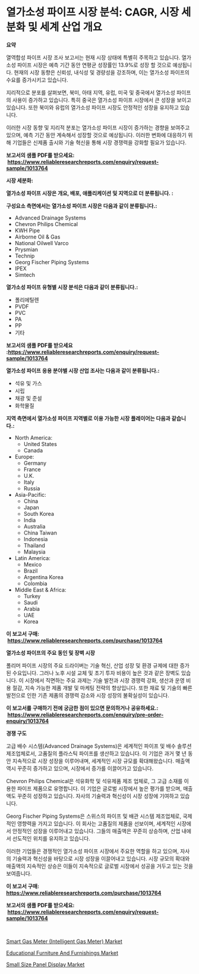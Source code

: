 <p><h1>열가소성 파이프 시장 분석: CAGR, 시장 세분화 및 세계 산업 개요</h1></p><p><strong>요약</strong></p>
<p><p>열역합성 파이프 시장 조사 보고서는 현재 시장 상태에 특별히 주목하고 있습니다. 열가소성 파이프 시장은 예측 기간 동안 연평균 성장률인 13.9%로 성장 할 것으로 예상됩니다. 현재의 시장 동향은 신뢰성, 내식성 및 경량성을 강조하며, 이는 열가소성 파이프의 수요를 증가시키고 있습니다.</p><p>지리적으로 분포를 살펴보면, 북미, 아태 지역, 유럽, 미국 및 중국에서 열가소성 파이프의 사용이 증가하고 있습니다. 특히 중국은 열가소성 파이프 시장에서 큰 성장을 보이고 있습니다. 또한 북미와 유럽의 열가소성 파이프 시장도 안정적인 성장을 유지하고 있습니다.</p><p>이러한 시장 동향 및 지리적 분포는 열가소성 파이프 시장이 증가하는 경향을 보여주고 있으며, 예측 기간 동안 계속해서 성장할 것으로 예상됩니다. 이러한 변화에 대응하기 위해 기업들은 신제품 출시와 기술 혁신을 통해 시장 경쟁력을 강화할 필요가 있습니다.</p></p>
<p><strong>보고서의 샘플 PDF를 받으세요: &nbsp;<a href="https://www.reliableresearchreports.com/enquiry/request-sample/1013764">https://www.reliableresearchreports.com/enquiry/request-sample/1013764</a></strong></p>
<p><strong>시장 세분화:</strong></p>
<p><strong> 열가소성 파이프 시장은 개요, 배포, 애플리케이션 및 지역으로 더 분류됩니다. :</strong></p>
<p><strong>구성요소 측면에서는 열가소성 파이프 시장은 다음과 같이 분류됩니다.:</strong></p>
<p><ul><li>Advanced Drainage Systems</li><li>Chevron Philips Chemical</li><li>KWH Pipe</li><li>Airborne Oil & Gas</li><li>National Oilwell Varco</li><li>Prysmian</li><li>Technip</li><li>Georg Fischer Piping Systems</li><li>IPEX</li><li>Simtech</li></ul></p>
<p><strong> 열가소성 파이프 유형별 시장 분석은 다음과 같이 분류됩니다.:</strong></p>
<p><ul><li>폴리에틸렌</li><li>PVDF</li><li>PVC</li><li>PA</li><li>PP</li><li>기타</li></ul></p>
<p><strong>보고서의 샘플 PDF를 받으세요 :<a href="https://www.reliableresearchreports.com/enquiry/request-sample/1013764">https://www.reliableresearchreports.com/enquiry/request-sample/1013764</a></strong></p>
<p><strong> 열가소성 파이프 응용 분야별 시장 산업 조사는 다음과 같이 분류됩니다.:</strong></p>
<p><ul><li>석유 및 가스</li><li>시립</li><li>채광 및 준설</li><li>화학물질</li></ul></p>
<p><strong>지역 측면에서 열가소성 파이프 지역별로 이용 가능한 시장 플레이어는 다음과 같습니다.:</strong></p>
<p><ul>
    <li>
        North America:
        <ul>
            <li>United States</li>
            <li>Canada</li>
        </ul>
    </li>
    <li>
        Europe:
        <ul>
            <li>Germany</li>
            <li>France</li>
            <li>U.K.</li>
            <li>Italy</li>
            <li>Russia</li>
        </ul>
    </li>
    <li>
        Asia-Pacific:
        <ul>
            <li>China</li>
            <li>Japan</li>
            <li>South Korea</li>
            <li>India</li>
            <li>Australia</li>
            <li>China Taiwan</li>
            <li>Indonesia</li>
            <li>Thailand</li>
            <li>Malaysia</li>
        </ul>
    </li>
    <li>
        Latin America:
        <ul>
            <li>Mexico</li>
            <li>Brazil</li>
            <li>Argentina Korea</li>
            <li>Colombia</li>
        </ul>
    </li>
    <li>
        Middle East & Africa:
        <ul>
            <li>Turkey</li>
            <li>Saudi</li>
            <li>Arabia</li>
            <li>UAE</li>
            <li>Korea</li>
        </ul>
    </li>
    </ul></p>
<p><strong>이 보고서 구매: &nbsp;<a href="https://www.reliableresearchreports.com/purchase/1013764">https://www.reliableresearchreports.com/purchase/1013764</a></strong></p>
<p><strong>열가소성 파이프의 주요 동인 및 장벽 시장</strong></p>
<p><p>폴리머 파이프 시장의 주요 드라이버는 기술 혁신, 산업 성장 및 환경 규제에 대한 증가된 수요입니다. 그러나 노후 시설 교체 및 초기 투자 비용이 높은 것과 같은 장벽도 있습니다. 이 시장에서 직면하는 주요 과제는 기술 발전과 시장 경쟁력 강화, 생산과 운영 비용 절감, 지속 가능한 제품 개발 및 마케팅 전략의 향상입니다. 또한 재료 및 기술의 빠른 발전으로 인한 기존 제품의 경쟁력 감소와 시장 성장의 불확실성이 있습니다.</p></p>
<p><strong>이 보고서를 구매하기 전에 궁금한 점이 있으면 문의하거나 공유하세요.: &nbsp;<a href="https://www.reliableresearchreports.com/enquiry/pre-order-enquiry/1013764">https://www.reliableresearchreports.com/enquiry/pre-order-enquiry/1013764</a></strong></p>
<p><strong>경쟁 구도</strong></p>
<p><p>고급 배수 시스템(Advanced Drainage Systems)은 세계적인 파이프 및 배수 솔루션 제조업체로서, 고품질의 플라스틱 파이프를 생산하고 있습니다. 이 기업은 과거 몇 년 동안 지속적으로 시장 성장을 이루어내며, 세계적인 시장 규모를 확대해왔습니다. 매출액 역시 꾸준히 증가하고 있으며, 시장에서 증가를 이끌어가고 있습니다.</p><p>Chevron Philips Chemical은 석유화학 및 석유제품 제조 업체로, 그 고급 소재를 이용한 파이프 제품으로 유명합니다. 이 기업은 글로벌 시장에서 높은 평가를 받으며, 매출액도 꾸준히 성장하고 있습니다. 자사의 기술력과 혁신성이 시장 성장에 기여하고 있습니다.</p><p>Georg Fischer Piping Systems은 스위스의 파이프 및 배관 시스템 제조업체로, 국제적인 영향력을 가지고 있습니다. 이 회사는 고품질의 제품을 선보이며, 세계적인 시장에서 안정적인 성장을 이루어내고 있습니다. 그들의 매출액은 꾸준히 상승하며, 산업 내에서 선도적인 위치를 유지하고 있습니다.</p><p>이러한 기업들은 경쟁적인 열가소성 파이프 시장에서 주요한 역할을 하고 있으며, 자사의 기술력과 혁신성을 바탕으로 시장 성장을 이끌어내고 있습니다. 시장 규모의 확대와 매출액의 지속적인 상승은 이들이 지속적으로 글로벌 시장에서 성공을 거두고 있는 것을 보여줍니다.</p></p>
<p><strong>이 보고서 구매: &nbsp; <a href="https://www.reliableresearchreports.com/purchase/1013764">https://www.reliableresearchreports.com/purchase/1013764</a></strong></p>
<p><strong>보고서의 샘플 PDF를 받으세요: &nbsp;<a href="https://www.reliableresearchreports.com/enquiry/request-sample/1013764">https://www.reliableresearchreports.com/enquiry/request-sample/1013764</a></strong><strong></strong></p>
<p>&nbsp;</p>
<p><p><a href="https://www.linkedin.com/pulse/smart-gas-meter-intelligent-market-research-report-key-successful-ckgre?trackingId=SnOWiEI1xFlxbMuPTiGhBA%3D%3D">Smart Gas Meter (Intelligent Gas Meter) Market</a></p><p><a href="https://www.linkedin.com/pulse/educational-furniture-furnishings-market-provides-detailed-5waqe?trackingId=Q4WItbAC%2BCMb4LzV%2F%2B5Wag%3D%3D">Educational Furniture And Furnishings Market</a></p><p><a href="https://github.com/RickHolmes3/Market-Research-Report-List-4/blob/main/small-size-panel-display-market.md">Small Size Panel Display Market</a></p></p>